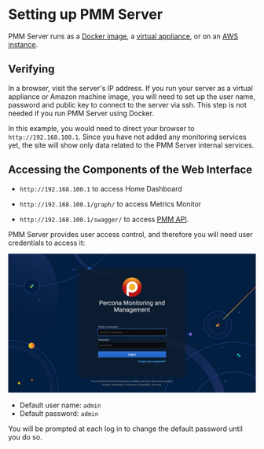 # Setting up PMM Server

PMM Server runs as a [Docker image](docker.md), a [virtual appliance](virtual-appliance.md), or on an [AWS instance](aws.md).

## Verifying

In a browser, visit the server's IP address. If you run your server as a
virtual appliance or Amazon machine image, you will need to set up
the user name, password and public key to connect to the
server via ssh. This step is not needed if you run PMM Server using
Docker.

In this example, you would need to direct your browser to
`http://192.168.100.1`. Since you have not added any monitoring services yet,
the site will show only data related to the PMM Server internal services.

## Accessing the Components of the Web Interface

* `http://192.168.100.1` to access Home Dashboard

* `http://192.168.100.1/graph/` to access Metrics Monitor

* `http://192.168.100.1/swagger/` to access [PMM API](/details/api.md).

PMM Server provides user access control, and therefore you will need
user credentials to access it:

![image](../../_images/PMM_Login.jpg)

- Default user name: `admin`
- Default password: `admin`

You will be prompted at each log in to change the default password until you do so.
